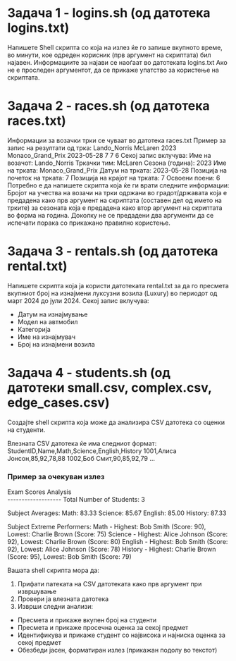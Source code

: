 # Задача 1 - logins.sh (од датотека logins.txt)
Напишете Shell скрипта со која на излез ќе го запише вкупното време, во минути, кое одреден корисник (прв аргумент на скриптата) бил најавен. Информациите за најави се наоѓаат во датотеката logins.txt Ако не е проследен аргументот, да се прикаже упатство за користење на скриптата.

# Задача 2 - races.sh (од датотека races.txt)
Информации за возачки трки се чуваат во датотека races.txt
Пример за запис на резултати од трка:
Lando_Norris McLaren 2023 Monaco_Grand_Prix 2023-05-28 7 7 6
Секој запис вклучува: Име на возачот: Lando_Norris Тркачки тим: McLaren Сезона (година): 2023 Име на трката: Monaco_Grand_Prix Датум на трката: 2023-05-28 Позиција на почеток на трката: 7 Позиција на крајот на трката: 7 Освоени поени: 6
Потребно е да напишете скрипта која ќе ги врати следните информации:
Бројот на учества на возачи на трки одржани во градот/државата која е предадена како прв аргумент на скриптата (составен дел од името на трките) за сезоната која е предадена како втор аргумент на скриптата во форма на година.
Доколку не се предадени два аргументи да се испечати порака со прикажано правилно користење.

# Задача 3 - rentals.sh (од датотека rental.txt)
Напишете скрипта која ја користи датотеката rental.txt за да го пресмета вкупниот број на изнајмени луксузни возила (Luxury) во периодот од март 2024 до јули 2024.
Секој запис вклучува:
- Датум на изнајмување
- Модел на автмобил
- Категорија
- Име на изнајмувач
- Број на изнајмени возила

# Задача 4 - students.sh (од датотеки small.csv, complex.csv, edge_cases.csv)
Создајте shell скрипта која може да анализира CSV датотека со оценки на студенти.

Влезната CSV датотека ќе има следниот формат:
StudentID,Name,Math,Science,English,History
1001,Алиса Јонсон,85,92,78,88
1002,Боб Смит,90,85,92,79
...

### Пример за очекуван излез
Exam Scores Analysis</br>
\-------------------
Total Number of Students: 3

Subject Averages:
  Math:     83.33
  Science:  85.67
  English:  85.00
  History:  87.33

Subject Extreme Performers:
  Math - Highest: Bob Smith (Score: 90), Lowest: Charlie Brown (Score: 75)
  Science - Highest: Alice Johnson (Score: 92), Lowest: Charlie Brown (Score: 80)
  English - Highest: Bob Smith (Score: 92), Lowest: Alice Johnson (Score: 78)
  History - Highest: Charlie Brown (Score: 95), Lowest: Bob Smith (Score: 79)

Вашата shell скрипта мора да:
1. Прифати патеката на CSV датотеката како прв аргумент при извршување
2. Провери ја влезната датотека
3. Изврши следни анализи:
- Пресмета и прикаже вкупен број на студенти
- Пресмета и прикаже просечна оценка за секој предмет
- Идентификува и прикаже студент со највисока и најниска оценка за секој предмет
- Обезбеди јасен, форматиран излез (прикажан подолу во текстот)
